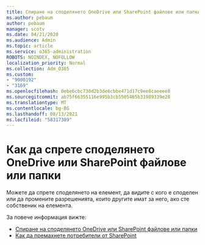 ```yaml
---
title: Спиране на споделянето OneDrive или SharePoint файлове или папки
ms.author: pebaum
author: pebaum
manager: scotv
ms.date: 04/21/2020
ms.audience: Admin
ms.topic: article
ms.service: o365-administration
ROBOTS: NOINDEX, NOFOLLOW
localization_priority: Normal
ms.collection: Adm_O365
ms.custom:
- "9000192"
- "3169"
ms.openlocfilehash: 0ebe6cbc730d2b3de6cbbe471d17c9ee8caeeee8
ms.sourcegitcommit: ab75f66355116e995b3cb5505465b31989339e28
ms.translationtype: MT
ms.contentlocale: bg-BG
ms.lasthandoff: 08/13/2021
ms.locfileid: "58317389"
---
```

# <a name="how-to-stop-sharing-onedrive-or-sharepoint-files-or-folders"></a>Как да спрете споделянето OneDrive или SharePoint файлове или папки

Можете да спрете споделянето на елемент, да видите с кого е споделен или да промените разрешенията, които другите имат за него, ако сте собственик на елемента.

За повече информация вижте: 

- [Спиране на споделянето OneDrive или SharePoint файлове или папки](https://support.office.com/article/stop-sharing-onedrive-or-sharepoint-files-or-folders-or-change-permissions-0a36470f-d7fe-40a0-bd74-0ac6c1e13323)
- [Как да премахнете потребители от SharePoint](https://docs.microsoft.com/sharepoint/remove-users)